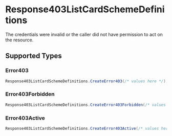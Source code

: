 # Response403ListCardSchemeDefinitions

The credentials were invalid or the caller did not have permission to act on the resource.


## Supported Types

### Error403

```csharp
Response403ListCardSchemeDefinitions.CreateError403(/* values here */);
```

### Error403Forbidden

```csharp
Response403ListCardSchemeDefinitions.CreateError403Forbidden(/* values here */);
```

### Error403Active

```csharp
Response403ListCardSchemeDefinitions.CreateError403Active(/* values here */);
```
